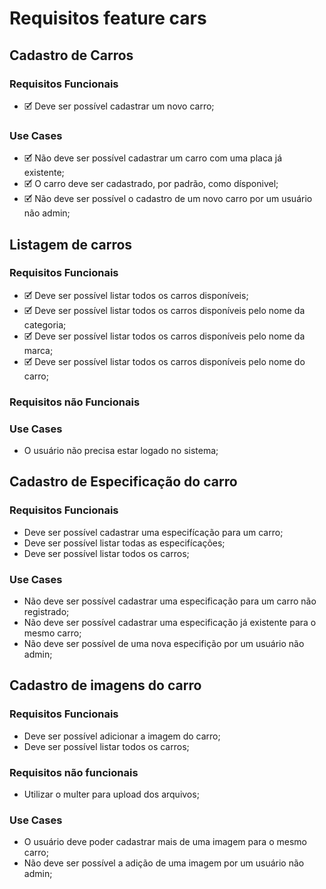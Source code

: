 # Requisitos feature cars

## Cadastro de Carros

### Requisitos Funcionais
- 🗹 Deve ser possível cadastrar um novo carro;

### Use Cases
- 🗹 Não deve ser possível cadastrar um carro com uma placa já existente;
- 🗹 O carro deve ser cadastrado, por padrão, como dísponivel;
- 🗹 Não deve ser possível o cadastro de um novo carro por um usuário não admin;

## Listagem de carros

### Requisitos Funcionais
- 🗹 Deve ser possível listar todos os carros disponíveis;
- 🗹 Deve ser possível listar todos os carros disponíveis pelo nome da categoria;
- 🗹 Deve ser possível listar todos os carros disponíveis pelo nome da marca;
- 🗹 Deve ser possível listar todos os carros disponíveis pelo nome do carro;

### Requisitos não Funcionais

### Use Cases
- O usuário não precisa estar logado no sistema;

## Cadastro de Especificação do carro

### Requisitos Funcionais
- Deve ser possível cadastrar uma especifícação para um carro;
- Deve ser possível listar todas as especifícações;
- Deve ser possível listar todos os carros;

### Use Cases
- Não deve ser possível cadastrar uma especificação para um carro não registrado;
- Não deve ser possível cadastrar uma especificação já existente para o mesmo carro;
- Não deve ser possível de uma nova especifição por um usuário não admin;

## Cadastro de imagens do carro

### Requisitos Funcionais
- Deve ser possível adicionar a imagem do carro;
- Deve ser possível listar todos os carros;

### Requisitos não funcionais
- Utilizar o multer para upload dos arquivos;

### Use Cases
- O usuário deve poder cadastrar mais de uma imagem para o mesmo carro;
- Não deve ser possível a adição de uma imagem por um usuário não admin;
